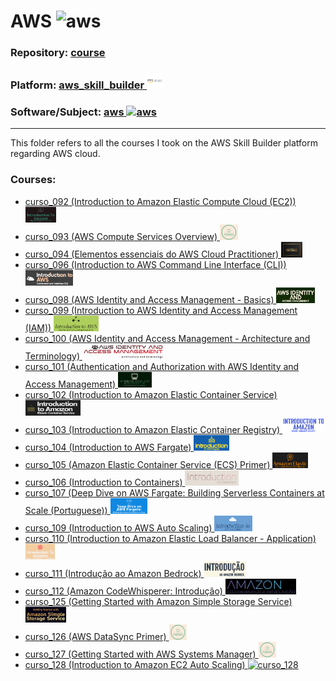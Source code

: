 # AWS   <img src="https://cdn.jsdelivr.net/gh/devicons/devicon@latest/icons/amazonwebservices/amazonwebservices-original-wordmark.svg" alt="aws" width="auto" height="45">

### Repository: [course](../../)
### Platform: <a href="../">aws_skill_builder   <img src="https://github.com/PedroHeeger/main/blob/main/0-aux/logos/plataforma/aws_skill_builder.png" alt="aws_skill_builder" width="auto" height="25"></a>
### Software/Subject: <a href="./">aws   <img src="https://cdn.jsdelivr.net/gh/devicons/devicon@latest/icons/amazonwebservices/amazonwebservices-original-wordmark.svg" alt="aws" width="auto" height="25"></a>

---

This folder refers to all the courses I took on the AWS Skill Builder platform regarding AWS cloud.

### Courses:
- <a href="./curso_092">curso_092 (Introduction to Amazon Elastic Compute Cloud (EC2))   <img src="./curso_092/0-aux/logo_course.png" alt="curso_092" width="auto" height="25"></a>
- <a href="./curso_093">curso_093 (AWS Compute Services Overview)   <img src="./curso_093/0-aux/logo_course.png" alt="curso_093" width="auto" height="25"></a>
- <a href="./curso_094">curso_094 (Elementos essenciais do AWS Cloud Practitioner)   <img src="./curso_094/0-aux/logo_course.png" alt="curso_094" width="auto" height="25"></a>
- <a href="./curso_096">curso_096 (Introduction to AWS Command Line Interface (CLI))   <img src="./curso_096/0-aux/logo_course.png" alt="curso_096" width="auto" height="25"></a>
- <a href="./curso_098">curso_098 (AWS Identity and Access Management - Basics)   <img src="./curso_098/0-aux/logo_course.png" alt="curso_098" width="auto" height="25"></a>
- <a href="./curso_099">curso_099 (Introduction to AWS Identity and Access Management (IAM))   <img src="./curso_099/0-aux/logo_course.png" alt="curso_099" width="auto" height="25"></a>
- <a href="./curso_100">curso_100 (AWS Identity and Access Management - Architecture and Terminology)   <img src="./curso_100/0-aux/logo_course.png" alt="curso_100" width="auto" height="25"></a>
- <a href="./curso_101">curso_101 (Authentication and Authorization with AWS Identity and Access Management)   <img src="./curso_101/0-aux/logo_course.png" alt="curso_101" width="auto" height="25"></a>
- <a href="./curso_102">curso_102 (Introduction to Amazon Elastic Container Service)   <img src="./curso_102/0-aux/logo_course.png" alt="curso_102" width="auto" height="25"></a>
- <a href="./curso_103">curso_103 (Introduction to Amazon Elastic Container Registry)   <img src="./curso_103/0-aux/logo_course.png" alt="curso_103" width="auto" height="25"></a>
- <a href="./curso_104">curso_104 (Introduction to AWS Fargate)   <img src="./curso_104/0-aux/logo_course.png" alt="curso_104" width="auto" height="25"></a>
- <a href="./curso_105">curso_105 (Amazon Elastic Container Service (ECS) Primer)   <img src="./curso_105/0-aux/logo_course.png" alt="curso_105" width="auto" height="25"></a>
- <a href="./curso_106">curso_106 (Introduction to Containers)   <img src="./curso_106/0-aux/logo_course.png" alt="curso_106" width="auto" height="25"></a>
- <a href="./curso_107">curso_107 (Deep Dive on AWS Fargate: Building Serverless Containers at Scale (Portuguese))   <img src="./curso_107/0-aux/logo_course.png" alt="curso_107" width="auto" height="25"></a>
- <a href="./curso_109">curso_109 (Introduction to AWS Auto Scaling)   <img src="./curso_109/0-aux/logo_course.png" alt="curso_109" width="auto" height="25"></a>
- <a href="./curso_110">curso_110 (Introduction to Amazon Elastic Load Balancer - Application)   <img src="./curso_110/0-aux/logo_course.png" alt="curso_110" width="auto" height="25"></a>
- <a href="./curso_111">curso_111 (Introdução ao Amazon Bedrock)   <img src="./curso_111/0-aux/logo_course.png" alt="curso_111" width="auto" height="25"></a>
- <a href="./curso_112">curso_112 (Amazon CodeWhisperer: Introdução)   <img src="./curso_112/0-aux/logo_course.png" alt="curso_112" width="auto" height="25"></a>
- <a href="./curso_125">curso_125 (Getting Started with Amazon Simple Storage Service)   <img src="./curso_125/0-aux/logo_course.png" alt="curso_125" width="auto" height="25"></a>
- <a href="./curso_126">curso_126 (AWS DataSync Primer)   <img src="./curso_126/0-aux/logo_course.png" alt="curso_126" width="auto" height="25"></a>
- <a href="./curso_127">curso_127 (Getting Started with AWS Systems Manager)   <img src="./curso_127/0-aux/logo_course.png" alt="curso_127" width="auto" height="25"></a>
- <a href="./curso_128">curso_128 (Introduction to Amazon EC2 Auto Scaling)   <img src="./curso_128/0-aux/logo_course.png" alt="curso_128" width="auto" height="25"></a>